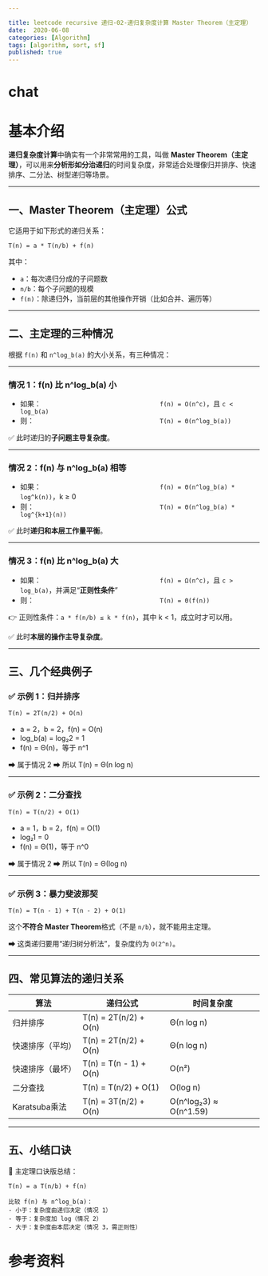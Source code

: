 ```yaml
---

title: leetcode recursive 递归-02-递归复杂度计算 Master Theorem（主定理）
date:  2020-06-08
categories: [Algorithm]
tags: [algorithm, sort, sf]
published: true
---
```


# 


# chat

# 基本介绍

**递归复杂度计算**中确实有一个非常常用的工具，叫做 **Master Theorem（主定理）**，可以用来**分析形如分治递归**的时间复杂度，非常适合处理像归并排序、快速排序、二分法、树型递归等场景。

---

## 一、Master Theorem（主定理）公式

它适用于如下形式的递归关系：

```
T(n) = a * T(n/b) + f(n)
```

其中：

* `a`：每次递归分成的子问题数
* `n/b`：每个子问题的规模
* `f(n)`：除递归外，当前层的其他操作开销（比如合并、遍历等）

---

## 二、主定理的三种情况

根据 `f(n)` 和 `n^log_b(a)` 的大小关系，有三种情况：

---

### **情况 1：f(n) 比 n^log\_b(a) 小**

* 如果：                 `f(n) = O(n^c)`，且 `c < log_b(a)`
* 则：                  `T(n) = Θ(n^log_b(a))`

✅ 此时递归的**子问题主导复杂度**。

---

### **情况 2：f(n) 与 n^log\_b(a) 相等**

* 如果：                 `f(n) = Θ(n^log_b(a) * log^k(n))`，k ≥ 0
* 则：                  `T(n) = Θ(n^log_b(a) * log^{k+1}(n))`

✅ 此时**递归和本层工作量平衡**。

---

### **情况 3：f(n) 比 n^log\_b(a) 大**

* 如果：                 `f(n) = Ω(n^c)`，且 `c > log_b(a)`，并满足“**正则性条件**”
* 则：                  `T(n) = Θ(f(n))`

👉 正则性条件：`a * f(n/b) ≤ k * f(n)`，其中 k < 1，成立时才可以用。

✅ 此时**本层的操作主导复杂度**。

---

## 三、几个经典例子

### ✅ 示例 1：归并排序

```
T(n) = 2T(n/2) + O(n)
```

* a = 2，b = 2，f(n) = O(n)
* log\_b(a) = log₂2 = 1
* f(n) = Θ(n)，等于 n^1

➡ 属于情况 2
➡ 所以 T(n) = Θ(n log n)

---

### ✅ 示例 2：二分查找

```
T(n) = T(n/2) + O(1)
```

* a = 1，b = 2，f(n) = O(1)
* log₂1 = 0
* f(n) = Θ(1)，等于 n^0

➡ 属于情况 2
➡ 所以 T(n) = Θ(log n)

---

### ✅ 示例 3：暴力斐波那契

```
T(n) = T(n - 1) + T(n - 2) + O(1)
```

这个**不符合 Master Theorem**格式（不是 `n/b`），就不能用主定理。

➡ 这类递归要用“递归树分析法”，复杂度约为 `O(2^n)`。

---

## 四、常见算法的递归关系

| 算法          | 递归公式                   | 时间复杂度                  |
| ----------- | ---------------------- | ---------------------- |
| 归并排序        | T(n) = 2T(n/2) + O(n)  | Θ(n log n)             |
| 快速排序（平均）    | T(n) = 2T(n/2) + O(n)  | Θ(n log n)             |
| 快速排序（最坏）    | T(n) = T(n - 1) + O(n) | O(n²)                  |
| 二分查找        | T(n) = T(n/2) + O(1)   | O(log n)               |
| Karatsuba乘法 | T(n) = 3T(n/2) + O(n)  | O(n^log₂3) ≈ O(n^1.59) |

---

## 五、小结口诀

📌 主定理口诀版总结：

```
T(n) = a T(n/b) + f(n)

比较 f(n) 与 n^log_b(a)：
- 小于：复杂度由递归决定（情况 1）
- 等于：复杂度加 log（情况 2）
- 大于：复杂度由本层决定（情况 3，需正则性）
```


# 参考资料

